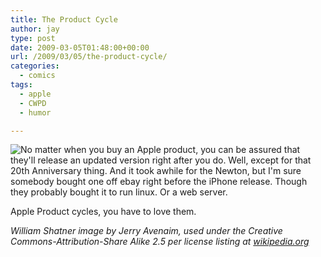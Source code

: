 ```yaml
---
title: The Product Cycle
author: jay
type: post
date: 2009-03-05T01:48:00+00:00
url: /2009/03/05/the-product-cycle/
categories:
  - comics
tags:
  - apple
  - CWPD
  - humor

---
```

![No matter when you buy an Apple product, you can be assured that they'll release an updated version right after you do.  Well, except for that 20th Anniversary thing.  And it took awhile for the Newton, but I'm sure somebody bought one off ebay right before the iPhone release.  Though they probably bought it to run linux.  Or a web server.][1]

Apple Product cycles, you have to love them.

_William Shatner image by Jerry Avenaim, used under the Creative Commons-Attribution-Share Alike 2.5 per license listing at [wikipedia.org][2]_

 [1]: https://files.rambleon.org/images/2009/03/productcycle.jpg
 [2]: http://en.wikipedia.org/wiki/File:William_Shatner.jpg